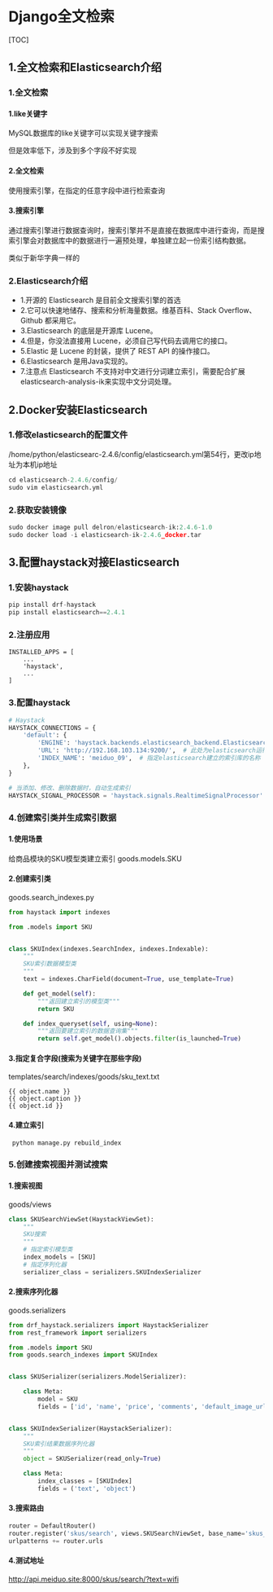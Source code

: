 # Django全⽂检索

[TOC]

## 1.全⽂检索和Elasticsearch介绍

### 1.全⽂检索

#### 1.like关键字

MySQL数据库的like关键字可以实现关键字搜索

但是效率低下，涉及到多个字段不好实现

#### 2.全⽂检索

使⽤搜索引擎，在指定的任意字段中进⾏检索查询

#### 3.搜索引擎

通过搜索引擎进⾏数据查询时，搜索引擎并不是直接在数据库中进⾏查询，⽽是搜索引擎会对数据库中的数据进⾏⼀遍预处理，单独建⽴起⼀份索引结构数据。

类似于新华字典⼀样的

### 2.Elasticsearch介绍

- 1.开源的 Elasticsearch 是⽬前全⽂搜索引擎的⾸选
- 2.它可以快速地储存、搜索和分析海量数据。维基百科、Stack Overflow、Github 都采⽤它。
- 3.Elasticsearch 的底层是开源库 Lucene。
- 4.但是，你没法直接⽤ Lucene，必须⾃⼰写代码去调⽤它的接⼝。
- 5.Elastic 是 Lucene 的封装，提供了 REST API 的操作接⼝。
- 6.Elasticsearch 是⽤Java实现的。
- 7.注意点 Elasticsearch 不⽀持对中⽂进⾏分词建⽴索引，需要配合扩展elasticsearch-analysis-ik来实现中⽂分词处理。

## 2.Docker安装Elasticsearch

### 1.修改elasticsearch的配置⽂件

/home/python/elasticsearc-2.4.6/config/elasticsearch.yml第54⾏，更改ip地址为本机ip地址

```python
cd elasticsearch-2.4.6/config/
sudo vim elasticsearch.yml
```

### 2.获取安装镜像

```python
sudo docker image pull delron/elasticsearch-ik:2.4.6-1.0
sudo docker load -i elasticsearch-ik-2.4.6_docker.tar
```

## 3.配置haystack对接Elasticsearch

### 1.安装haystack

```python
pip install drf-haystack
pip install elasticsearch==2.4.1
```

### 2.注册应⽤

```
INSTALLED_APPS = [
    ...
    'haystack',
    ...
]
```

### 3.配置haystack

```python
# Haystack
HAYSTACK_CONNECTIONS = {
    'default': {
        'ENGINE': 'haystack.backends.elasticsearch_backend.ElasticsearchSearchEngine',
        'URL': 'http://192.168.103.134:9200/',  # 此处为elasticsearch运行的服务器ip地址，端口号固定为9200
        'INDEX_NAME': 'meiduo_09',  # 指定elasticsearch建立的索引库的名称
    },
}

# 当添加、修改、删除数据时，自动生成索引
HAYSTACK_SIGNAL_PROCESSOR = 'haystack.signals.RealtimeSignalProcessor'
```

### 4.创建索引类并⽣成索引数据

#### 1.使⽤场景

给商品模块的SKU模型类建⽴索引
goods.models.SKU

#### 2.创建索引类

goods.search_indexes.py

```python
from haystack import indexes

from .models import SKU


class SKUIndex(indexes.SearchIndex, indexes.Indexable):
    """
    SKU索引数据模型类
    """
    text = indexes.CharField(document=True, use_template=True)

    def get_model(self):
        """返回建立索引的模型类"""
        return SKU

    def index_queryset(self, using=None):
        """返回要建立索引的数据查询集"""
        return self.get_model().objects.filter(is_launched=True)
```

#### 3.指定复合字段(搜索为关键字在那些字段)

templates/search/indexes/goods/sku_text.txt

```
{{ object.name }}
{{ object.caption }}
{{ object.id }}
```

#### 4.建⽴索引

```
 python manage.py rebuild_index
```

### 5.创建搜索视图并测试搜索

#### 1.搜索视图

goods/views

```python
class SKUSearchViewSet(HaystackViewSet):
    """
    SKU搜索
    """
    # 指定索引模型类
    index_models = [SKU]
    # 指定序列化器
    serializer_class = serializers.SKUIndexSerializer
```

#### 2.搜索序列化器

goods.serializers

```python
from drf_haystack.serializers import HaystackSerializer
from rest_framework import serializers

from .models import SKU
from goods.search_indexes import SKUIndex


class SKUSerializer(serializers.ModelSerializer):

    class Meta:
        model = SKU
        fields = ['id', 'name', 'price', 'comments', 'default_image_url']


class SKUIndexSerializer(HaystackSerializer):
    """
    SKU索引结果数据序列化器
    """
    object = SKUSerializer(read_only=True)

    class Meta:
        index_classes = [SKUIndex]
        fields = ('text', 'object')
```

#### 3.搜索路由

```python
router = DefaultRouter()
router.register('skus/search', views.SKUSearchViewSet, base_name='skus_search')
urlpatterns += router.urls
```

#### 4.测试地址 

http://api.meiduo.site:8000/skus/search/?text=wifi